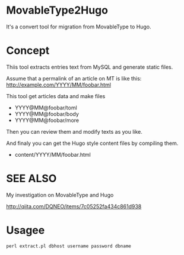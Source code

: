 # MovableType2Hugo

It's a convert tool for migration from MovableType to Hugo.

# Concept

Thiis tool extracts entries text from MySQL and generate static files.

Assume that a permalink of an article on MT is like this:
http://example.com/YYYY/MM/foobar.html

This tool get articles data and make files

* YYYY@MM@foobar/toml
* YYYY@MM@foobar/body
* YYYY@MM@foobar/more

Then you can review them and modify texts as you like.

And finaly you can get the Hugo style content files by compiling them.

* content/YYYY/MM/foobar.html

# SEE ALSO

My investigation on MovableType and Hugo

http://qiita.com/DQNEO/items/7c05252fa434c861d938

# Usagee

```
perl extract.pl dbhost username password dbname
```

